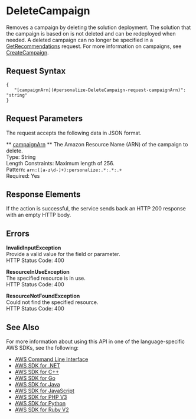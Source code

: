 # DeleteCampaign<a name="API_DeleteCampaign"></a>

Removes a campaign by deleting the solution deployment\. The solution that the campaign is based on is not deleted and can be redeployed when needed\. A deleted campaign can no longer be specified in a [GetRecommendations](https://docs.aws.amazon.com/personalize/latest/dg/API_RS_GetRecommendations.html) request\. For more information on campaigns, see [CreateCampaign](API_CreateCampaign.md)\.

## Request Syntax<a name="API_DeleteCampaign_RequestSyntax"></a>

```
{
   "[campaignArn](#personalize-DeleteCampaign-request-campaignArn)": "string"
}
```

## Request Parameters<a name="API_DeleteCampaign_RequestParameters"></a>

The request accepts the following data in JSON format\.

 ** [campaignArn](#API_DeleteCampaign_RequestSyntax) **   <a name="personalize-DeleteCampaign-request-campaignArn"></a>
The Amazon Resource Name \(ARN\) of the campaign to delete\.  
Type: String  
Length Constraints: Maximum length of 256\.  
Pattern: `arn:([a-z\d-]+):personalize:.*:.*:.+`   
Required: Yes

## Response Elements<a name="API_DeleteCampaign_ResponseElements"></a>

If the action is successful, the service sends back an HTTP 200 response with an empty HTTP body\.

## Errors<a name="API_DeleteCampaign_Errors"></a>

 **InvalidInputException**   
Provide a valid value for the field or parameter\.  
HTTP Status Code: 400

 **ResourceInUseException**   
The specified resource is in use\.  
HTTP Status Code: 400

 **ResourceNotFoundException**   
Could not find the specified resource\.  
HTTP Status Code: 400

## See Also<a name="API_DeleteCampaign_SeeAlso"></a>

For more information about using this API in one of the language\-specific AWS SDKs, see the following:
+  [AWS Command Line Interface](https://docs.aws.amazon.com/goto/aws-cli/personalize-2018-05-22/DeleteCampaign) 
+  [AWS SDK for \.NET](https://docs.aws.amazon.com/goto/DotNetSDKV3/personalize-2018-05-22/DeleteCampaign) 
+  [AWS SDK for C\+\+](https://docs.aws.amazon.com/goto/SdkForCpp/personalize-2018-05-22/DeleteCampaign) 
+  [AWS SDK for Go](https://docs.aws.amazon.com/goto/SdkForGoV1/personalize-2018-05-22/DeleteCampaign) 
+  [AWS SDK for Java](https://docs.aws.amazon.com/goto/SdkForJava/personalize-2018-05-22/DeleteCampaign) 
+  [AWS SDK for JavaScript](https://docs.aws.amazon.com/goto/AWSJavaScriptSDK/personalize-2018-05-22/DeleteCampaign) 
+  [AWS SDK for PHP V3](https://docs.aws.amazon.com/goto/SdkForPHPV3/personalize-2018-05-22/DeleteCampaign) 
+  [AWS SDK for Python](https://docs.aws.amazon.com/goto/boto3/personalize-2018-05-22/DeleteCampaign) 
+  [AWS SDK for Ruby V2](https://docs.aws.amazon.com/goto/SdkForRubyV2/personalize-2018-05-22/DeleteCampaign) 